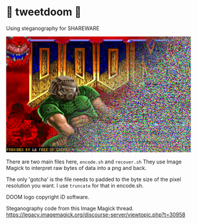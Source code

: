 # 👿 tweetdoom 👿

Using steganography for SHAREWARE

![tweetdoom](https://raw.githubusercontent.com/discatte/tweetdoom/main/tweedoom.png)

There are two main files here, `encode.sh` and `recover.sh` They use Image Magick to interpret raw bytes of data into a png and back.

The only 'gotcha' is the file needs to padded to the byte size of the pixel resolution you want. I use `truncate` for that in encode.sh.

DOOM logo copyright iD software.

Steganography code from this Image Magick thread. https://legacy.imagemagick.org/discourse-server/viewtopic.php?t=30958
